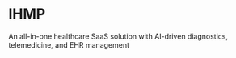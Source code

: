 # IHMP
An all-in-one healthcare SaaS solution with AI-driven diagnostics, telemedicine, and EHR management
